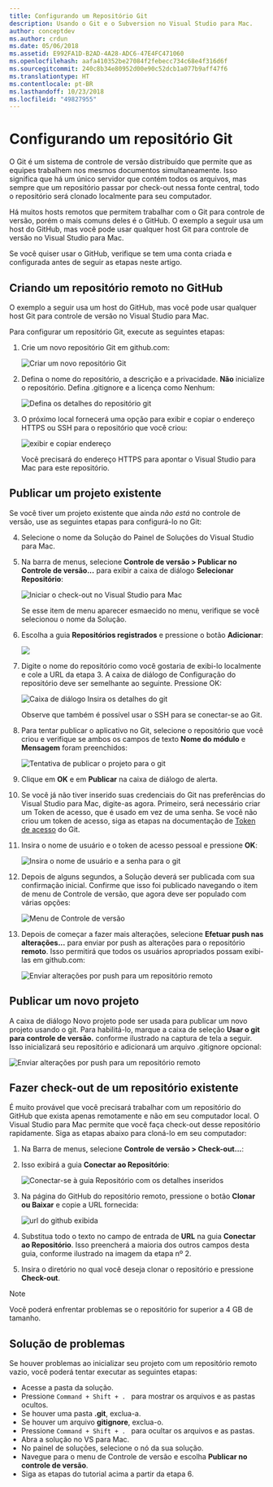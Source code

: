 ```yaml
---
title: Configurando um Repositório Git
description: Usando o Git e o Subversion no Visual Studio para Mac.
author: conceptdev
ms.author: crdun
ms.date: 05/06/2018
ms.assetid: E992FA1D-B2AD-4A28-ADC6-47E4FC471060
ms.openlocfilehash: aafa410352be27084f2febecc734c68e4f316d6f
ms.sourcegitcommit: 240c8b34e80952d00e90c52dcb1a077b9aff47f6
ms.translationtype: HT
ms.contentlocale: pt-BR
ms.lasthandoff: 10/23/2018
ms.locfileid: "49827955"
---
```

# <a name="setting-up-a-git-repository"></a>Configurando um repositório Git

O Git é um sistema de controle de versão distribuído que permite que as equipes trabalhem nos mesmos documentos simultaneamente. Isso significa que há um único servidor que contém todos os arquivos, mas sempre que um repositório passar por check-out nessa fonte central, todo o repositório será clonado localmente para seu computador.

Há muitos hosts remotos que permitem trabalhar com o Git para controle de versão, porém o mais comuns deles é o GitHub. O exemplo a seguir usa um host do GitHub, mas você pode usar qualquer host Git para controle de versão no Visual Studio para Mac.

Se você quiser usar o GitHub, verifique se tem uma conta criada e configurada antes de seguir as etapas neste artigo. 

## <a name="creating-a-remote-repo-on-github"></a>Criando um repositório remoto no GitHub

O exemplo a seguir usa um host do GitHub, mas você pode usar qualquer host Git para controle de versão no Visual Studio para Mac.

Para configurar um repositório Git, execute as seguintes etapas:

1. Crie um novo repositório Git em github.com:

    ![Criar um novo repositório Git](media/version-control-git1-sml.png)

2. Defina o nome do repositório, a descrição e a privacidade. **Não** inicialize o repositório. Defina .gitignore e a licença como Nenhum:

    ![Defina os detalhes do repositório git](media/version-control-git2.png)

3. O próximo local fornecerá uma opção para exibir e copiar o endereço HTTPS ou SSH para o repositório que você criou:

    ![exibir e copiar endereço](media/version-control-git3.png)

   Você precisará do endereço HTTPS para apontar o Visual Studio para Mac para este repositório.


## <a name="publishing-an-existing-project"></a>Publicar um projeto existente

Se você tiver um projeto existente que ainda _não está_ no controle de versão, use as seguintes etapas para configurá-lo no Git:

4.  Selecione o nome da Solução do Painel de Soluções do Visual Studio para Mac. 

5. Na barra de menus, selecione **Controle de versão > Publicar no Controle de versão...** para exibir a caixa de diálogo **Selecionar Repositório**:

    ![Iniciar o check-out no Visual Studio para Mac](media/version-control-git4-sml.png)

    Se esse item de menu aparecer esmaecido no menu, verifique se você selecionou o nome da Solução.  

6. Escolha a guia **Repositórios registrados** e pressione o botão **Adicionar**:

    ![](media/version-control-git5.png)

7. Digite o nome do repositório como você gostaria de exibi-lo localmente e cole a URL da etapa 3. A caixa de diálogo de Configuração do repositório deve ser semelhante ao seguinte. Pressione OK: 

    ![Caixa de diálogo Insira os detalhes do git](media/version-control-git6.png)

    Observe que também é possível usar o SSH para se conectar-se ao Git.

8. Para tentar publicar o aplicativo no Git, selecione o repositório que você criou e verifique se ambos os campos de texto **Nome do módulo** e **Mensagem** foram preenchidos:

    ![Tentativa de publicar o projeto para o git](media/version-control-git7.png)

9. Clique em **OK** e em **Publicar** na caixa de diálogo de alerta.

10. Se você já não tiver inserido suas credenciais do Git nas preferências do Visual Studio para Mac, digite-as agora. Primeiro, será necessário criar um Token de acesso, que é usado em vez de uma senha. Se você não criou um token de acesso, siga as etapas na documentação de [Token de acesso](https://help.github.com/articles/creating-an-access-token-for-command-line-use/) do Git.

11. Insira o nome de usuário e o token de acesso pessoal e pressione **OK**:

    ![Insira o nome de usuário e a senha para o git](media/version-control-git9-sml.png)

12. Depois de alguns segundos, a Solução deverá ser publicada com sua confirmação inicial. Confirme que isso foi publicado navegando o item de menu de Controle de versão, que agora deve ser populado com várias opções: 

    ![Menu de Controle de versão](media/version-control-git10.png)

13. Depois de começar a fazer mais alterações, selecione **Efetuar push nas alterações...** para enviar por push as alterações para o repositório **remoto**. Isso permitirá que todos os usuários apropriados possam exibi-las em github.com: 

    ![Enviar alterações por push para um repositório remoto](media/version-control-git11.png)

## <a name="publishing-a-new-project"></a>Publicar um novo projeto

A caixa de diálogo Novo projeto pode ser usada para publicar um novo projeto usando o git. Para habilitá-lo, marque a caixa de seleção **Usar o git para controle de versão.** conforme ilustrado na captura de tela a seguir. Isso inicializará seu repositório e adicionará um arquivo .gitignore opcional:

![Enviar alterações por push para um repositório remoto](media/version-control-git12.png)

## <a name="checkout-an-existing-repository"></a>Fazer check-out de um repositório existente

É muito provável que você precisará trabalhar com um repositório do GitHub que exista apenas remotamente e não em seu computador local. O Visual Studio para Mac permite que você faça check-out desse repositório rapidamente. Siga as etapas abaixo para cloná-lo em seu computador:

1. Na Barra de menus, selecione **Controle de versão > Check-out...**:

2. Isso exibirá a guia **Conectar ao Repositório**:

    ![Conectar-se à guia Repositório com os detalhes inseridos](media/version-control-git13.png)

3. Na página do GitHub do repositório remoto, pressione o botão **Clonar ou Baixar** e copie a URL fornecida:

    ![url do github exibida](media/version-control-git14.png)

4. Substitua todo o texto no campo de entrada de **URL** na guia **Conectar ao Repositório**. Isso preencherá a maioria dos outros campos desta guia, conforme ilustrado na imagem da etapa nº 2.

5. Insira o diretório no qual você deseja clonar o repositório e pressione **Check-out**.

> [!NOTE]
> Você poderá enfrentar problemas se o repositório for superior a 4 GB de tamanho.

## <a name="troubleshooting"></a>Solução de problemas

Se houver problemas ao inicializar seu projeto com um repositório remoto vazio, você poderá tentar executar as seguintes etapas:

- Acesse a pasta da solução.
- Pressione `Command + Shift + . ` para mostrar os arquivos e as pastas ocultos.
- Se houver uma pasta **.git**, exclua-a.
- Se houver um arquivo **gitignore**, exclua-o.
- Pressione `Command + Shift + . ` para ocultar os arquivos e as pastas.
- Abra a solução no VS para Mac.
- No painel de soluções, selecione o nó da sua solução.
- Navegue para o menu de Controle de versão e escolha **Publicar no controle de versão**.
- Siga as etapas do tutorial acima a partir da etapa 6.